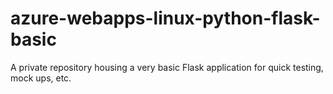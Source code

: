 # azure-webapps-linux-python-flask-basic
A private repository housing a very basic Flask application for quick testing, mock ups, etc.
